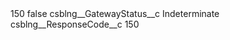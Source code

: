 <?xml version="1.0" encoding="UTF-8"?>
<CustomMetadata xmlns="http://soap.sforce.com/2006/04/metadata" xmlns:xsi="http://www.w3.org/2001/XMLSchema-instance" xmlns:xsd="http://www.w3.org/2001/XMLSchema">
    <label>150</label>
    <protected>false</protected>
    <values>
        <field>csblng__GatewayStatus__c</field>
        <value xsi:type="xsd:string">Indeterminate</value>
    </values>
    <values>
        <field>csblng__ResponseCode__c</field>
        <value xsi:type="xsd:string">150</value>
    </values>
</CustomMetadata>
